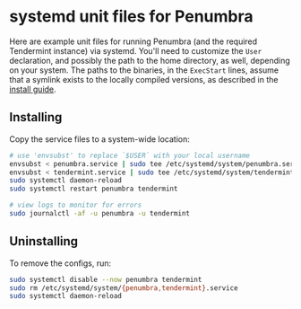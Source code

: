 # systemd unit files for Penumbra

Here are example unit files for running Penumbra (and the required Tendermint instance)
via systemd. You'll need to customize the `User` declaration, and possibly the path
to the home directory, as well, depending on your system. The paths to the binaries,
in the `ExecStart` lines, assume that a symlink exists to the locally compiled versions,
as described in the [install guide](https://guide.penumbra.zone/main/pd/build.html).

## Installing
Copy the service files to a system-wide location:

```bash
# use 'envsubst' to replace `$USER` with your local username
envsubst < penumbra.service | sudo tee /etc/systemd/system/penumbra.service
envsubst < tendermint.service | sudo tee /etc/systemd/system/tendermint.service
sudo systemctl daemon-reload
sudo systemctl restart penumbra tendermint

# view logs to monitor for errors
sudo journalctl -af -u penumbra -u tendermint
```

## Uninstalling
To remove the configs, run:

```bash
sudo systemctl disable --now penumbra tendermint
sudo rm /etc/systemd/system/{penumbra,tendermint}.service
sudo systemctl daemon-reload
```
